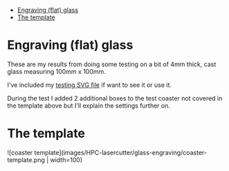- [Engraving (flat) glass](#engraving-flat-glass)
- [The template](#the-template)


# Engraving (flat) glass

These are my results from doing some testing on a bit of 4mm thick, cast glass measuring 100mm x 100mm.

I've included my [testing SVG file](images/HPC-lasercutter/glass-engraving/coaster-template.svg) if want to see it or use it.

During the test I added 2 additional boxes to the test coaster not covered in the template above but I'll explain the settings further on.

# The template

![coaster template](images/HPC-lasercutter/glass-engraving/coaster-template.png | width=100)


